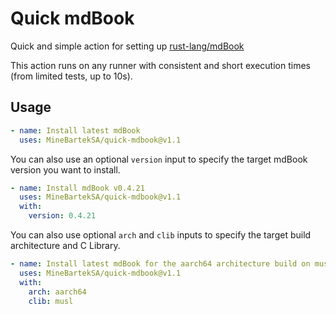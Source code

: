 # Quick mdBook

Quick and simple action for setting up [rust-lang/mdBook](https://github.com/rust-lang/mdBook)

This action runs on any runner with consistent and short execution times (from limited tests, up to 10s).

## Usage

```yaml
- name: Install latest mdBook
  uses: MineBartekSA/quick-mdbook@v1.1
```

You can also use an optional `version` input to specify the target mdBook version you want to install.

```yaml
- name: Install mdBook v0.4.21
  uses: MineBartekSA/quick-mdbook@v1.1
  with:
    version: 0.4.21
```

You can also use optional `arch` and `clib` inputs to specify the target build architecture and C Library.

```yaml
- name: Install latest mdBook for the aarch64 architecture build on musl
  uses: MineBartekSA/quick-mdbook@v1.1
  with:
    arch: aarch64
    clib: musl
```
